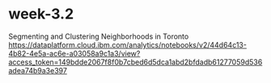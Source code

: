 # week-3.2
 Segmenting and Clustering Neighborhoods in Toronto
 https://dataplatform.cloud.ibm.com/analytics/notebooks/v2/44d64c13-4b82-4e5a-ac6e-a03058a9c1a3/view?access_token=149bdde2067f8f0b7cbed6d5dca1abd2bfdadb61277059d536adea74b9a3e397

